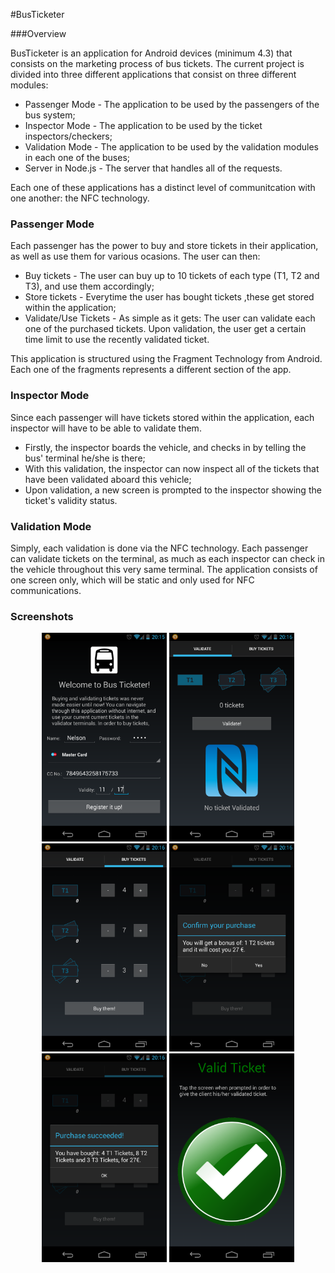 #BusTicketer

###Overview

BusTicketer is an application for Android devices (minimum 4.3) that consists on the marketing process of bus tickets. The current project is divided into three different applications that consist on three different modules:

* Passenger Mode - The application to be used by the passengers of the bus system;
* Inspector Mode - The application to be used by the ticket inspectors/checkers;
* Validation Mode - The application to be used by the validation modules in each one of the buses;
* Server in Node.js - The server that handles all of the requests.

Each one of these applications has a distinct level of communitcation with one another: the NFC technology.

### Passenger Mode

Each passenger has the power to buy and store tickets in their application, as well as use them for various ocasions. The user can then:

* Buy tickets - The user can buy up to 10 tickets of each type (T1, T2 and T3), and use them accordingly;
* Store tickets - Everytime the user has bought tickets ,these get stored within the application;
* Validate/Use Tickets - As simple as it gets: The user can validate each one of the purchased tickets. Upon validation, the user get a certain time limit to use the recently validated ticket.

This application is structured using the Fragment Technology from Android. Each one of the fragments represents a different section of the app.

### Inspector Mode

Since each passenger will have tickets stored within the application, each inspector will have to be able to validate them.

* Firstly, the inspector boards the vehicle, and checks in by telling the bus' terminal he/she is there;
* With this validation, the inspector can now inspect all of the tickets that have been validated aboard this vehicle;
* Upon validation, a new screen is prompted to the inspector showing the ticket's validity status.

### Validation Mode

Simply, each validation is done via the NFC technology. Each passenger can validate tickets on the terminal, as much as each inspector can check in the vehicle throughout this very same terminal. The application consists of one screen only, which will be static and only used for NFC communications.

### Screenshots

<div style="text-align: center">
  <img src="/images/Intro.png" width="200px" >
  <img src="/images/ShowFragment.png" width="200px" >
  <img src="/images/TicketFragment.png" width="200px" >
  <img src="/images/PurchaseConfirm.png" width="200px" >
  <img src="/images/PurchaseConcluded.png" width="200px" >
  <img src="/images/ValidTicket.png" width="200px" >
</div>
